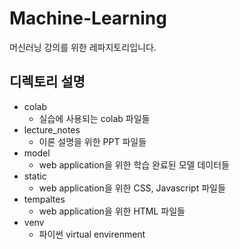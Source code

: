 # Machine-Learning
머신러닝 강의를 위한 레파지토리입니다.

## 디렉토리 설명
* colab
  * 실습에 사용되는 colab 파일들
* lecture_notes
  * 이론 설명을 위한 PPT 파일들
* model
  * web application을 위한 학습 완료된 모델 데이터들
* static
  * web application을 위한 CSS, Javascript 파일들
* tempaltes
  * web application을 위한 HTML 파일들
* venv
  * 파이썬 virtual envirenment
